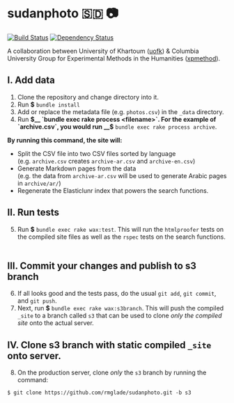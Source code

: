 # sudanphoto 🇸🇩 📷
[![Build Status](https://travis-ci.org/mnyrop/sudanphoto.svg?branch=html-proofer)](https://travis-ci.org/mnyrop/sudanphoto) [![Dependency Status](https://gemnasium.com/badges/github.com/mnyrop/sudanphoto.svg)](https://gemnasium.com/github.com/mnyrop/sudanphoto)

A collaboration between University of Khartoum ([uofk](http://uofk.edu/index.php/en/)) & Columbia University Group for Experimental Methods in the Humanities ([xpmethod](https://github.com/xpmethod)).

## I. Add data
1. Clone the repository and change directory into it.
2. Run __$__ `bundle install`
3. Add or replace the metadata file (e.g. `photos.csv`) in the `_data` directory.
4. Run __$__ `bundle exec rake process <filename>`. For the example of `archive.csv`, you would run __$__ `bundle exec rake process archive`.

__By running this command, the site will:__

- Split the CSV file into two CSV files sorted by language<br>(e.g. `archive.csv` creates `archive-ar.csv` and `archive-en.csv`)
- Generate Markdown pages from the data<br>(e.g. the data from `archive-ar.csv` will be used to generate Arabic pages in `archive/ar/`)
- Regenerate the Elasticlunr index that powers the search functions.

## II. Run tests
5. Run __$__ `bundle exec rake wax:test`. This will run the `htmlproofer` tests on the compiled site files as well as the `rspec` tests on the search functions.<br><br>

## III. Commit your changes and publish to s3 branch
6. If all looks good and the tests pass, do the usual `git add`, `git commit`, and `git push`.
7. Next, run __$__ `bundle exec rake wax:s3branch`. This will push the compiled `_site` to a branch called `s3` that can be used to clone *only the compiled site* onto the actual server.

## IV. Clone s3 branch with static compiled `_site` onto server.
8. On the production server, clone *only* the `s3` branch by running the command:

  `$ git clone https://github.com/rmglade/sudanphoto.git -b s3`

